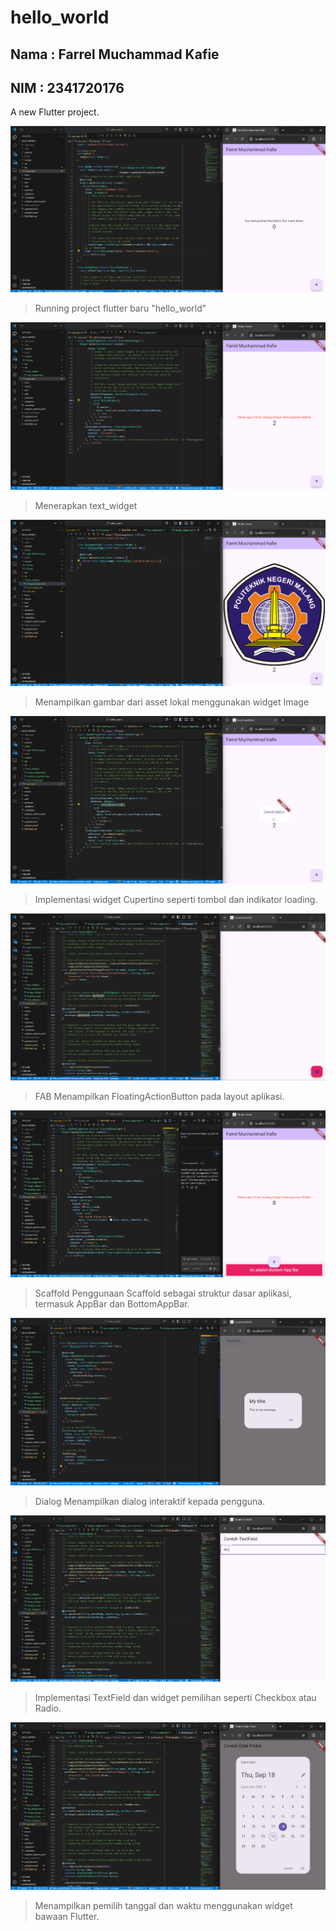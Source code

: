 # hello_world

## Nama : Farrel Muchammad Kafie
## NIM  : 2341720176

A new Flutter project.

![Screenshot hello_world](images/01.png)

> Running project flutter baru "hello_world"

![Screenshot hello_world](images/02.png)

> Menerapkan text_widget

![Screenshot hello_world](images/03.png)

> Menampilkan gambar dari asset lokal menggunakan widget Image

![Screenshot hello_world](images/04.png)

> Implementasi widget Cupertino seperti tombol dan indikator loading.

![Screenshot hello_world](images/05.png)

> FAB
Menampilkan FloatingActionButton pada layout aplikasi.

![Screenshot hello_world](images/06.png)

> Scaffold
Penggunaan Scaffold sebagai struktur dasar aplikasi, termasuk AppBar dan BottomAppBar.

![Screenshot hello_world](images/07.png)

> Dialog
Menampilkan dialog interaktif kepada pengguna.

![Screenshot hello_world](images/08.png)

> Implementasi TextField dan widget pemilihan seperti Checkbox atau Radio.

![Screenshot hello_world](images/09.png)

> Menampilkan pemilih tanggal dan waktu menggunakan widget bawaan Flutter.